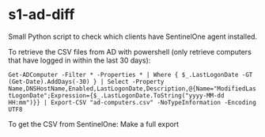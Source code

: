 # s1-ad-diff
Small Python script to check which clients have SentinelOne agent installed.

To retrieve the CSV files from AD with powershell (only retrieve computers that have logged in within the last 30 days):

``Get-ADComputer -Filter * -Properties * | Where { $_.LastLogonDate -GT (Get-Date).AddDays(-30) } | Select -Property Name,DNSHostName,Enabled,LastLogonDate,Description,@{Name="ModifiedLastLogonDate";Expression={$_.LastLogonDate.ToString("yyyy-MM-dd HH:mm")}} | Export-CSV "ad-computers.csv" -NoTypeInformation -Encoding UTF8``

To get the CSV from SentinelOne: Make a full export 
